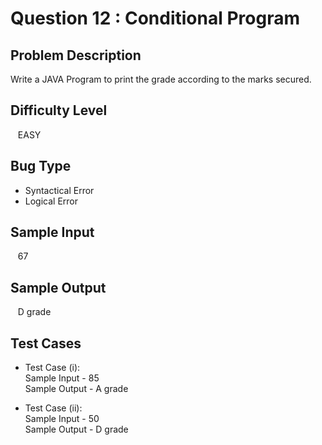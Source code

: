 # Question 12 : Conditional Program

## **Problem Description**

Write a JAVA Program to print the grade according to the marks secured.

## **Difficulty Level**

&nbsp;&nbsp; EASY

## **Bug Type**

- Syntactical Error
- Logical Error

## **Sample Input**

&nbsp;&nbsp; 67

## **Sample Output**

&nbsp;&nbsp; D grade

## **Test Cases**

- Test Case (i): <br>
Sample Input  -  85<br>
Sample Output -  A grade
    
- Test Case (ii): <br>
Sample Input  -  50<br>
Sample Output -  D grade

